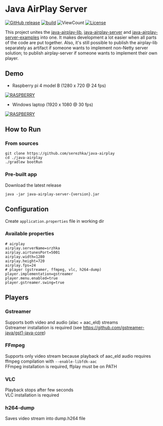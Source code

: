 # Java AirPlay Server

[![GitHub release](https://img.shields.io/github/v/release/serezhka/java-airplay)](https://github.com/serezhka/java-airplay/releases)
[![build](https://github.com/serezhka/java-airplay/actions/workflows/build.yaml/badge.svg)](https://github.com/serezhka/java-airplay/actions/workflows/build.yaml)
![ViewCount](https://views.whatilearened.today/views/github/serezhka/java-airplay.svg)
[![License](https://img.shields.io/badge/license-MIT-blue.svg)](http://opensource.org/licenses/MIT)

This project unites the [java-airplay-lib](https://github.com/serezhka/java-airplay-lib), [java-airplay-server](https://github.com/serezhka/java-airplay-server)
and [java-airplay-server-examples](https://github.com/serezhka/java-airplay-server-examples) into one.
It makes development a lot easier when all parts of the code are put together.
Also, it's still possible to publish the airplay-lib separately as artifact if someone wants to implement non-Netty server solution;
to publish airplay-server if someone wants to implement their own player.

## Demo

* Raspberry pi 4 model B (1280 x 720 @ 24 fps)

[![RASPBERRY](https://img.youtube.com/vi/uRvgVkLWfSI/hqdefault.jpg)](https://youtu.be/uRvgVkLWfSI)

* Windows laptop (1920 x 1080 @ 30 fps)

[![RASPBERRY](https://img.youtube.com/vi/RT1hVWGJzos/hqdefault.jpg)](https://youtu.be/RT1hVWGJzos)

## How to Run

### From sources

```shell
git clone https://github.com/serezhka/java-airplay
cd ./java-airplay
./gradlew bootRun
```

### Pre-built app

Download the latest release

```shell
java -jar java-airplay-server-{version}.jar
```

## Configuration

Create `application.properties` file in working dir

### Available properties

```properties
# airplay
airplay.serverName=srzhka
airplay.airtunesPort=5001
airplay.width=1280
airplay.height=720
airplay.fps=24
# player (gstreamer, ffmpeg, vlc, h264-dump)
player.implementation=gstreamer
player.menu.enabled=true
player.gstreamer.swing=true
```

## Players

### Gstreamer

Supports both video and audio (alac + aac_eld) streams <br>
Gstreamer installation is required (see https://github.com/gstreamer-java/gst1-java-core)

### FFmpeg

Supports only video stream because playback of aac_eld audio requires ffmpeg compilation with ```--enable-libfdk-aac```  <br>
FFmpeg installation is required, ffplay must be on PATH

### VLC

Playback stops after few seconds <br>
VLC installation is required

### h264-dump

Saves video stream into dump.h264 file